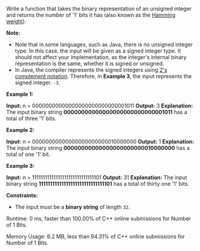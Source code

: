 
Write a function that takes the binary representation of an unsigned integer and returns the number of '1' bits it has (also known as the  [Hamming weight](http://en.wikipedia.org/wiki/Hamming_weight)).

**Note:**

-   Note that in some languages, such as Java, there is no unsigned integer type. In this case, the input will be given as a signed integer type. It should not affect your implementation, as the integer's internal binary representation is the same, whether it is signed or unsigned.
-   In Java, the compiler represents the signed integers using  [2's complement notation](https://en.wikipedia.org/wiki/Two%27s_complement). Therefore, in  **Example 3**, the input represents the signed integer.  `-3`.

**Example 1:**

**Input:** n = 00000000000000000000000000001011
**Output:** 3
**Explanation:** The input binary string **00000000000000000000000000001011** has a total of three '1' bits.

**Example 2:**

**Input:** n = 00000000000000000000000010000000
**Output:** 1
**Explanation:** The input binary string **00000000000000000000000010000000** has a total of one '1' bit.

**Example 3:**

**Input:** n = 11111111111111111111111111111101
**Output:** 31
**Explanation:** The input binary string **11111111111111111111111111111101** has a total of thirty one '1' bits.

**Constraints:**

-   The input must be a  **binary string**  of length  `32`.


Runtime: 0 ms, faster than  100.00%  of  C++  online submissions for  Number of 1 Bits.

Memory Usage: 6.2 MB, less than  94.31%  of  C++  online submissions for  Number of 1 Bits.